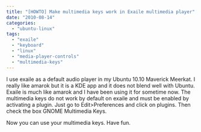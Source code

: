 ```yaml
---
title: "[HOWTO] Make multimedia keys work in Exaile multimedia player"
date: "2010-08-14"
categories: 
  - "ubuntu-linux"
tags: 
  - "exaile"
  - "keyboard"
  - "linux"
  - "media-player-controls"
  - "multimedia-keys"
---
```


I use exaile as a default audio player in my Ubuntu 10.10 Maverick Meerkat. I really like amarok but it is a KDE app and it does not blend well with Ubuntu. Exaile is much like amarok and I have been using it for sometime now. The multimedia keys do not work by default on exaile and must be enabled by activating a plugin. Just go to Edit>Preferences and click on plugins. Then check the box GNOME Multimedia Keys.

Now you can use your multimedia keys. Have fun.

